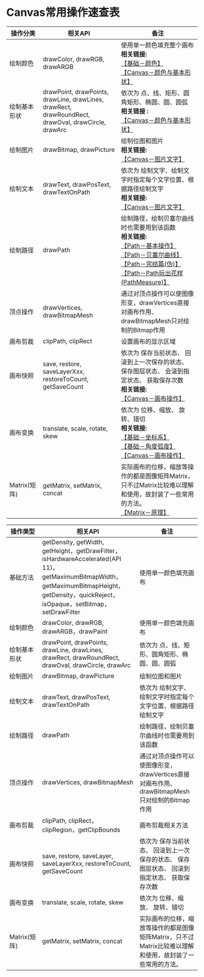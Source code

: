 # Canvas常用操作速查表

| 操作分类       | 相关API                                    | 备注                                       |
| ---------- | ---------------------------------------- | ---------------------------------------- |
| 绘制颜色       | drawColor, drawRGB, drawARGB             | 使用单一颜色填充整个画布<br/> **相关链接:**<br/> [【基础－颜色】](https://github.com/GcsSloop/AndroidNote/blob/master/CustomView/Base/%5B3%5DColor.md) <br/>[【Canvas－颜色与基本形状】](https://github.com/GcsSloop/AndroidNote/blob/master/CustomView/Advance/%5B2%5DCanvas_BasicGraphics.md) |
| 绘制基本形状     | drawPoint, drawPoints, drawLine, drawLines, drawRect, drawRoundRect, drawOval, drawCircle, drawArc | 依次为 点、线、矩形、圆角矩形、椭圆、圆、圆弧 <br/> **相关链接 :** <br/>[【Canvas－颜色与基本形状】](https://github.com/GcsSloop/AndroidNote/blob/master/CustomView/Advance/%5B2%5DCanvas_BasicGraphics.md) |
| 绘制图片       | drawBitmap, drawPicture                  | 绘制位图和图片<br/>**相关链接:** <br/>[【Canvas－图片文字】](https://github.com/GcsSloop/AndroidNote/blob/master/CustomView/Advance/%5B4%5DCanvas_PictureText.md) |
| 绘制文本       | drawText,    drawPosText, drawTextOnPath | 依次为 绘制文字、绘制文字时指定每个文字位置、根据路径绘制文字<br/>**相关链接:** <br/>[【Canvas－图片文字】](https://github.com/GcsSloop/AndroidNote/blob/master/CustomView/Advance/%5B4%5DCanvas_PictureText.md) |
| 绘制路径       | drawPath                                 | 绘制路径，绘制贝塞尔曲线时也需要用到该函数 <br/>**相关链接:** <br/> [【Path－基本操作】](https://github.com/GcsSloop/AndroidNote/blob/master/CustomView/Advance/%5B5%5DPath_Basic.md) <br/> [【Path－贝塞尔曲线】](https://github.com/GcsSloop/AndroidNote/blob/master/CustomView/Advance/%5B6%5DPath_Bezier.md) <br/> [【Path－完结篇(伪)】](https://github.com/GcsSloop/AndroidNote/blob/master/CustomView/Advance/%5B7%5DPath_Over.md) <br/> [【Path－Path玩出花样(PathMeasure)】](https://github.com/GcsSloop/AndroidNote/blob/master/CustomView/Advance/%5B08%5DPath_Play.md) |
| 顶点操作       | drawVertices, drawBitmapMesh             | 通过对顶点操作可以使图像形变，drawVertices直接对画布作用、 drawBitmapMesh只对绘制的Bitmap作用 |
| 画布剪裁       | clipPath,    clipRect                    | 设置画布的显示区域                                |
| 画布快照       | save, restore, saveLayerXxx, restoreToCount, getSaveCount | 依次为 保存当前状态、 回滚到上一次保存的状态、 保存图层状态、 会滚到指定状态、 获取保存次数<br/>**相关链接:** <br/>[【Canvas－画布操作】](https://github.com/GcsSloop/AndroidNote/blob/master/CustomView/Advance/%5B3%5DCanvas_Convert.md) |
| 画布变换       | translate, scale, rotate, skew           | 依次为 位移、缩放、 旋转、错切<br/> **相关链接:** <br/>[【基础－坐标系】](https://github.com/GcsSloop/AndroidNote/blob/master/CustomView/Base/%5B1%5DCoordinateSystem.md)    <br/>[【基础－角度弧度】](https://github.com/GcsSloop/AndroidNote/blob/master/CustomView/Base/%5B2%5DAngleAndRadian.md)  <br/>[【Canvas－画布操作】](https://github.com/GcsSloop/AndroidNote/blob/master/CustomView/Advance/%5B3%5DCanvas_Convert.md) |
| Matrix(矩阵) | getMatrix, setMatrix, concat             | 实际画布的位移，缩放等操作的都是图像矩阵Matrix，只不过Matrix比较难以理解和使用，故封装了一些常用的方法。<br/>[【Matrix－原理】](https://github.com/GcsSloop/AndroidNote/blob/master/CustomView/Advance/%5B09%5DMatrix_Basic.md) |

| 操作类型       | 相关API                                    | 备注                                       |
| ---------- | ---------------------------------------- | ---------------------------------------- |
| 基础方法       | getDensity, getWidth, getHeight，getDrawFilter，isHardwareAccelerated(API 11)，getMaximumBitmapWidth，getMaximumBitmapHeight，getDensity，quickReject，isOpaque，setBitmap，setDrawFilter | 使用单一颜色填充画布                               |
| 绘制颜色       | drawColor, drawRGB, drawARGB，drawPaint   | 使用单一颜色填充画布                               |
| 绘制基本形状     | drawPoint, drawPoints, drawLine, drawLines, drawRect, drawRoundRect, drawOval, drawCircle, drawArc | 依次为 点、线、矩形、圆角矩形、椭圆、圆、圆弧                  |
| 绘制图片       | drawBitmap, drawPicture                  | 绘制位图和图片                                  |
| 绘制文本       | drawText,    drawPosText, drawTextOnPath | 依次为 绘制文字、绘制文字时指定每个文字位置、根据路径绘制文字          |
| 绘制路径       | drawPath                                 | 绘制路径，绘制贝塞尔曲线时也需要用到该函数                    |
| 顶点操作       | drawVertices, drawBitmapMesh             | 通过对顶点操作可以使图像形变，drawVertices直接对画布作用、 drawBitmapMesh只对绘制的Bitmap作用 |
| 画布剪裁       | clipPath,    clipRect， clipRegion，getClipBounds | 画布剪裁相关方法                                 |
| 画布快照       | save, restore, saveLayer, saveLayerXxx, restoreToCount, getSaveCount | 依次为 保存当前状态、 回滚到上一次保存的状态、 保存图层状态、 回滚到指定状态、 获取保存次数 |
| 画布变换       | translate, scale, rotate, skew           | 依次为 位移、缩放、 旋转、错切                         |
| Matrix(矩阵) | getMatrix, setMatrix, concat             | 实际画布的位移，缩放等操作的都是图像矩阵Matrix，只不过Matrix比较难以理解和使用，故封装了一些常用的方法。 |
